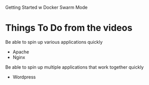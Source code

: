 Getting Started w Docker Swarm Mode
# Things To Do from the videos
Be able to spin up various applications quickly
  - Apache
  - Nginx

Be able to spin up multiple applications that work together quickly
  - Wordpress
